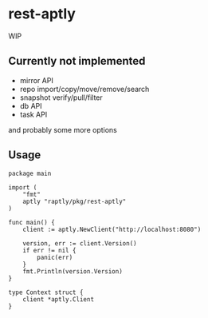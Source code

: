 # rest-aptly

WIP

## Currently not implemented

* mirror API
* repo import/copy/move/remove/search
* snapshot verify/pull/filter
* db API
* task API

and probably some more options  

## Usage

```golang
package main

import (
    "fmt"
    aptly "raptly/pkg/rest-aptly"
)

func main() {
    client := aptly.NewClient("http://localhost:8080")

    version, err := client.Version()
    if err != nil {
        panic(err)
    }
    fmt.Println(version.Version)
}

type Context struct {
    client *aptly.Client
}
```
